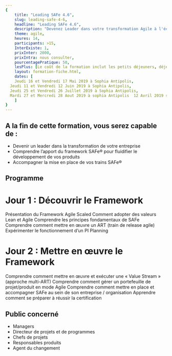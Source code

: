 ```yaml
---
{
	title: "Leading SAFe 4.6",
	slug: leading-safe-4-6, 
	headline: "Leading SAFe 4.6",
	description: "Devenez Leader dans votre transformation Agile à l'échelle",
	theme: agile,
	heures: 14,
	participants: >15,
	InterExiste: 1,
	prixInter: 2000,
	prixIntra: nous consulter,
	pourcentagePratique: 50,
	lesPlus: [Le coût de la formation inclut les petits déjeuners, déjeuners et le passage de l’examen de certification.],
	layout: formation-fiche.html, 
	dates: [
	Jeudi 16 et Vendredi 17 Mai 2019 à Sophia Antipolis,
  Jeudi 11 et Vendredi 12 Juin 2019 à Sophia Antipolis,
  Jeudi 25 et Vendredi 26 Juillet 2019 à Sophia Antipolis,
  Mardi 27 et Mercredi 28 Aout 2019 à sophia Antipolis  12 Avril 2019 suivi du 27 Juin à Paris,
	]
}
---
```


## A la fin de cette formation, vous serez capable de : ##
* Devenir un leader dans la transformation de votre entreprise
* Comprendre l’apport du framework SAFe® pour fluidifier le développement de vos produits
* Accompagner la mise en place de vos trains SAFe®

## Programme ##

# Jour 1 : Découvrir le Framework #

Présentation du Framework Agile Scaled
Comment adopter des valeurs Lean et Agile
Comprendre les principes fondamentaux de SAFe
Comprendre comment mettre en œuvre un ART (train de release agile)
Expérimenter le fonctionnement d’un PI Planning

# Jour 2 : Mettre en œuvre le Framework #

Comprendre comment mettre en œuvre et exécuter une « Value Stream » (approche multi-ART)
Comprendre comment gérer un portefeuille de projet/produit en mode Agile
Comprendre comment mettre en place et accompagner SAFe au sein de son entreprise / organisation
Apprendre comment se préparer à réussir la certification

## Public concerné ##
* Managers
* Directeur de projets et de programmes
* Chefs de projets
* Responsables produits 
* Agent du changement



